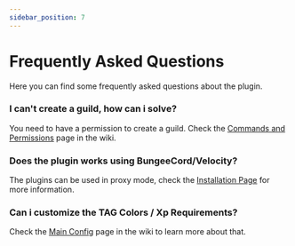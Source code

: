 ```yaml
---
sidebar_position: 7
---
```


# Frequently Asked Questions

Here you can find some frequently asked questions about the plugin.

### I can't create a guild, how can i solve?

You need to have a permission to create a guild. Check the [Commands and Permissions](/guilds/commands-and-permissions)
page in the wiki.

### Does the plugin works using BungeeCord/Velocity?

The plugins can be used in proxy mode, check the [Installation Page](/guilds/installation/proxy-mode) for more information.

### Can i customize the TAG Colors / Xp Requirements?

Check the [Main Config](/guilds/configuration/main-config) page in the wiki to learn more about that.

